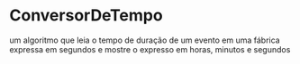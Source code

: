 # ConversorDeTempo
um algoritmo que leia o tempo de duração de um evento em uma fábrica expressa em segundos e mostre o expresso em horas, minutos e segundos 
